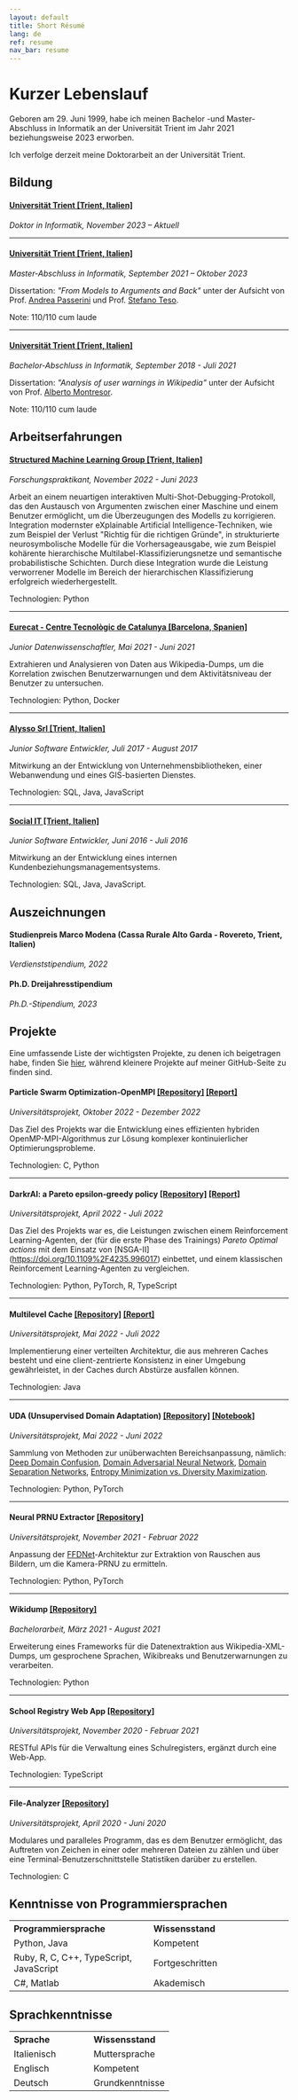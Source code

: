 ```yaml
---
layout: default
title: Short Résumé
lang: de
ref: resume
nav_bar: resume
---
```

# Kurzer Lebenslauf
Geboren am 29. Juni 1999, habe ich meinen Bachelor -und Master- Abschluss in Informatik an der Universität Trient im Jahr 2021 beziehungsweise 2023 erworben.

Ich verfolge derzeit meine Doktorarbeit an der Universität Trient.

## Bildung

#### [Universität Trient [Trient, Italien]](https://www.unitn.it/en)

_Doktor in Informatik, November 2023 – Aktuell_

<hr>

#### [Universität Trient [Trient, Italien]](https://www.unitn.it/en)

_Master-Abschluss in Informatik, September 2021 – Oktober 2023_

Dissertation: _"From Models to Arguments and Back"_ unter der Aufsicht von Prof. [Andrea Passerini](https://disi.unitn.it/~passerini/) und Prof. [Stefano Teso](https://disi.unitn.it/~teso/).

Note: 110/110 cum laude

<hr>

#### [Universität Trient [Trient, Italien]](https://www.unitn.it/en)

_Bachelor-Abschluss in Informatik, September 2018 - Juli 2021_

Dissertation: _"Analysis of user warnings in Wikipedia"_ unter der Aufsicht von Prof. [Alberto Montresor](http://cricca.disi.unitn.it/montresor/).

Note: 110/110 cum laude

## Arbeitserfahrungen

#### [Structured Machine Learning Group [Trient, Italien]](https://sml.disi.unitn.it/)

_Forschungspraktikant, November 2022 - Juni 2023_

Arbeit an einem neuartigen interaktiven Multi-Shot-Debugging-Protokoll, das den Austausch von Argumenten zwischen einer Maschine und einem Benutzer ermöglicht, um die Überzeugungen des Modells zu korrigieren. Integration modernster eXplainable Artificial Intelligence-Techniken, wie zum Beispiel der Verlust "Richtig für die richtigen Gründe", in strukturierte neurosymbolische Modelle für die Vorhersageausgabe, wie zum Beispiel kohärente hierarchische Multilabel-Klassifizierungsnetze und semantische probabilistische Schichten. Durch diese Integration wurde die Leistung verworrener Modelle im Bereich der hierarchischen Klassifizierung erfolgreich wiederhergestellt.

Technologien: Python

<hr>

#### [Eurecat ‑ Centre Tecnològic de Catalunya [Barcelona, Spanien]](https://eurecat.org/)

_Junior Datenwissenschaftler, Mai 2021 - Juni 2021_

Extrahieren und Analysieren von Daten aus Wikipedia-Dumps, um die Korrelation zwischen Benutzerwarnungen und dem Aktivitätsniveau der Benutzer zu untersuchen.

Technologien: Python, Docker

<hr>

#### [Alysso Srl [Trient, Italien]](https://www.alysso.it/)

_Junior Software Entwickler, Juli 2017 - August 2017_

Mitwirkung an der Entwicklung von Unternehmensbibliotheken, einer Webanwendung und eines GIS-basierten Dienstes.

Technologien: SQL, Java, JavaScript
<hr>

#### [Social IT [Trient, Italien]](https://www.socialit.it/en/)

_Junior Software Entwickler, Juni 2016 - Juli 2016_

Mitwirkung an der Entwicklung eines internen Kundenbeziehungsmanagementsystems. 

Technologien: SQL, Java, JavaScript.

## Auszeichnungen

#### Studienpreis Marco Modena (Cassa Rurale Alto Garda ‑ Rovereto, Trient, Italien)

_Verdienststipendium, 2022_

#### Ph.D. Dreijahresstipendium

_Ph.D.-Stipendium, 2023_

## Projekte

Eine umfassende Liste der wichtigsten Projekte, zu denen ich beigetragen habe, finden Sie [hier](/projects), während kleinere Projekte auf meiner GitHub-Seite zu finden sind.

#### Particle Swarm Optimization‑OpenMPI [[Repository]](https://github.com/samuelebortolotti/ParticleSwarmOptimization-OpenMPI) [[Report]](https://fedeizzo.github.io/ParticleSwarmOptimization-OpenMPI/report.pdf)

_Universitätsprojekt, Oktober 2022 - Dezember 2022_

Das Ziel des Projekts war die Entwicklung eines effizienten hybriden OpenMP-MPI-Algorithmus zur Lösung komplexer kontinuierlicher Optimierungsprobleme.

Technologien: C, Python

<hr>

#### DarkrAI: a Pareto epsilon‑greedy policy [[Repository]](https://github.com/samuelebortolotti/pareto-epsilon-greedy-RL) [[Report]](https://github.com/samuelebortolotti/pareto-epsilon-greedy-RL/blob/master/report/main.pdf)

_Universitätsprojekt, April 2022 - Juli 2022_

Das Ziel des Projekts war es, die Leistungen zwischen einem Reinforcement Learning-Agenten, der (für die erste Phase des Trainings) _Pareto Optimal actions_ mit dem Einsatz von [NSGA-II] (https://doi.org/10.1109%2F4235.996017) einbettet, und einem klassischen Reinforcement Learning-Agenten zu vergleichen.

Technologien: Python, PyTorch, R, TypeScript

<hr>

#### Multilevel Cache [[Repository]](https://github.com/samuelebortolotti/multilevel-cache) [[Report]](https://github.com/samuelebortolotti/multilevel-cache/blob/master/doc/Report.pdf)

_Universitätsprojekt, Mai 2022 - Juli 2022_

Implementierung einer verteilten Architektur, die aus mehreren Caches besteht und eine client-zentrierte Konsistenz in einer Umgebung gewährleistet, in der Caches durch Abstürze ausfallen können.

Technologien: Java

<hr>

#### UDA (Unsupervised Domain Adaptation) [[Repository]](https://github.com/samuelebortolotti/uda) [[Notebook]](https://github.com/samuelebortolotti/uda/blob/master/uda/notebook/notebook.ipynb)

_Universitätsprojekt, Mai 2022 - Juni 2022_

Sammlung von Methoden zur unüberwachten Bereichsanpassung, nämlich: [Deep Domain Confusion](https://doi.org/10.48550/arXiv.1412.3474), [Domain Adversarial Neural Network](https://doi.org/10.48550/arXiv.1505.07818), [Domain Separation Networks](https://doi.org/10.48550/arXiv.1608.06019), [Entropy Minimization vs. Diversity Maximization](https://doi.org/10.48550/arXiv.2002.01690).

Technologien: Python, PyTorch

<hr>

#### Neural PRNU Extractor [[Repository]](https://github.com/samuelebortolotti/neural-prnu-extractor)

_Universitätsprojekt, November 2021 - Februar 2022_

Anpassung der [FFDNet](https://doi.org/10.48550/arXiv.1710.04026)-Architektur zur Extraktion von Rauschen aus Bildern, um die Kamera-PRNU zu ermitteln.

Technologien: Python, PyTorch

<hr>

#### Wikidump [[Repository]](https://github.com/samuelebortolotti/wikidump-lang-breaks-warns)

_Bachelorarbeit, März 2021 - August 2021_

Erweiterung eines Frameworks für die Datenextraktion aus Wikipedia-XML-Dumps, um gesprochene Sprachen, Wikibreaks und Benutzerwarnungen zu verarbeiten.

Technologien: Python

<hr>

#### School Registry Web App [[Repository]](https://github.com/samuelebortolotti/school-registry-web-app)

_Universitätsprojekt, November 2020 - Februar 2021_

RESTful APIs für die Verwaltung eines Schulregisters, ergänzt durch eine Web-App.

Technologien: TypeScript

<hr>

#### File-Analyzer [[Repository]](https://github.com/samuelebortolotti/file-analyzer)

_Universitätsprojekt, April 2020 - Juni 2020_

Modulares und paralleles Programm, das es dem Benutzer ermöglicht, das Auftreten von Zeichen in einer oder mehreren Dateien zu zählen und über eine Terminal-Benutzerschnittstelle Statistiken darüber zu erstellen.

Technologien: C

## Kenntnisse von Programmiersprachen

<table>
  <colgroup>
    <col style="width: 50%;">
    <col style="width: 50%;">
  </colgroup>
  <tr>
    <th style="text-align: left;">Programmiersprache</th>
    <th style="text-align: left;">Wissensstand</th>
  </tr>
  <tr>
    <td>Python, Java</td>
    <td>Kompetent</td>
  </tr>
  <tr>
    <td>Ruby, R, C, C++, TypeScript, JavaScript</td>
    <td>Fortgeschritten</td>
  </tr>
  <tr>
    <td>C#, Matlab</td>
    <td>Akademisch</td>
  </tr>
</table>

## Sprachkenntnisse

<table>
  <colgroup>
    <col style="width: 50%;">
    <col style="width: 50%;">
  </colgroup>
  <tr>
    <th style="text-align: left;">Sprache</th>
    <th style="text-align: left;">Wissensstand</th>
  </tr>
  <tr>
    <td>Italienisch</td>
    <td>Muttersprache</td>
  </tr>
  <tr>
    <td>Englisch</td>
    <td>Kompetent</td>
  </tr>
  <tr>
    <td>Deutsch</td>
    <td>Grundkenntnisse</td>
  </tr>
</table>
